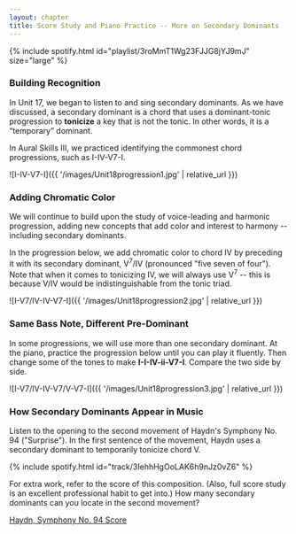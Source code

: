 ```yaml
---
layout: chapter
title: Score Study and Piano Practice -- More on Secondary Dominants
---
```


{% include spotify.html id="playlist/3roMmT1Wg23FJJG8jYJ9mJ" size="large" %}

### Building Recognition

In Unit 17, we began to listen to and sing secondary dominants. As we have discussed, a secondary dominant is a chord that uses a dominant-tonic progression to **tonicize** a key that is not the tonic. In other words, it is a “temporary” dominant.

In Aural Skills III, we practiced identifying the commonest chord progressions, such as I-IV-V7-I.

![I-IV-V7-I]({{ '/images/Unit18progression1.jpg' | relative_url }})

### Adding Chromatic Color

We will continue to build upon the study of voice-leading and harmonic progression, adding new concepts that add color and interest to harmony -- including secondary dominants. 

In the progression below, we add chromatic color to chord IV by preceding it with its secondary dominant, V<sup>7</sup>/IV (pronounced "five seven of four"). Note that when it comes to tonicizing IV, we will always use V<sup>7</sup> -- this is because V/IV would be indistinguishable from the tonic triad.

![I-V7/IV-IV-V7-I]({{ '/images/Unit18progression2.jpg' | relative_url }})

### Same Bass Note, Different Pre-Dominant

In some progressions, we will use more than one secondary dominant. At the piano, practice the progression below until you can play it fluently. Then change some of the tones to make **I-I-IV-ii-V7-I**. Compare the two side by side.

![I-V7/IV-IV-V7/V-V7-I]({{ '/images/Unit18progression3.jpg' | relative_url }})


### How Secondary Dominants Appear in Music

Listen to the opening to the second movement of Haydn's Symphony No. 94 ("Surprise"). In the first sentence of the movement, Haydn uses a secondary dominant to temporarily tonicize chord V.

{% include spotify.html id="track/3IehhHgOoLAK6h9nJz0vZ6" %}

For extra work, refer to the score of this composition. (Also, full score study is an excellent professional habit to get into.) How many secondary dominants can you locate in the second movement?

[Haydn, Symphony No. 94 Score](https://imslp.org/wiki/Symphony_No.94_(Haydn,_Joseph))

